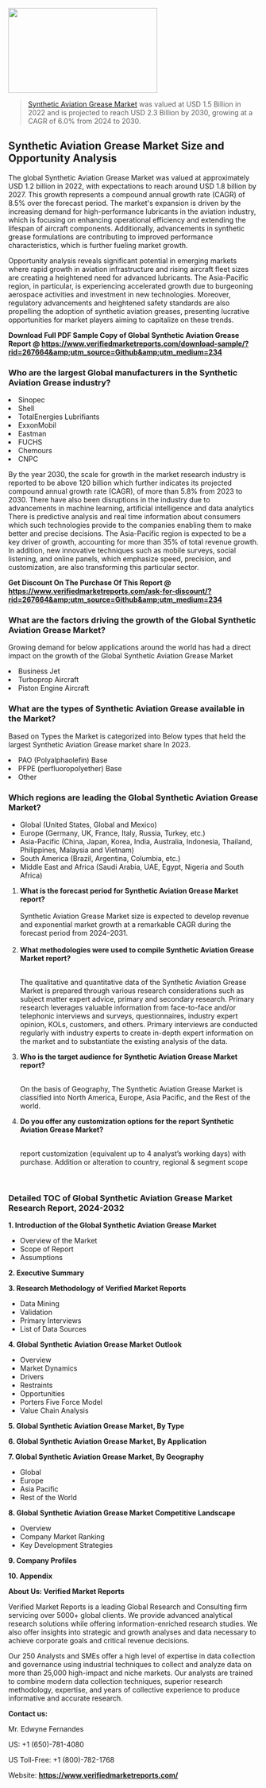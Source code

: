 <img src="https://ffe5etoiles.com/wp-content/uploads/2024/12/MST1-300x171.png" alt="" width="300" height="171" class="alignnone size-medium wp-image-20088" /><blockquote><p><p><a href="https://www.verifiedmarketreports.com/download-sample/?rid=267664&utm_source=Github&utm_medium=234" target="_blank">Synthetic Aviation Grease Market</a> was valued at USD 1.5 Billion in 2022 and is projected to reach USD 2.3 Billion by 2030, growing at a CAGR of 6.0% from 2024 to 2030.</p></blockquote><p><h2>Synthetic Aviation Grease Market Size and Opportunity Analysis</h2><p>The global Synthetic Aviation Grease Market was valued at approximately USD 1.2 billion in 2022, with expectations to reach around USD 1.8 billion by 2027. This growth represents a compound annual growth rate (CAGR) of 8.5% over the forecast period. The market's expansion is driven by the increasing demand for high-performance lubricants in the aviation industry, which is focusing on enhancing operational efficiency and extending the lifespan of aircraft components. Additionally, advancements in synthetic grease formulations are contributing to improved performance characteristics, which is further fueling market growth.</p><p>Opportunity analysis reveals significant potential in emerging markets where rapid growth in aviation infrastructure and rising aircraft fleet sizes are creating a heightened need for advanced lubricants. The Asia-Pacific region, in particular, is experiencing accelerated growth due to burgeoning aerospace activities and investment in new technologies. Moreover, regulatory advancements and heightened safety standards are also propelling the adoption of synthetic aviation greases, presenting lucrative opportunities for market players aiming to capitalize on these trends.</p></p><p class=""><strong>Download Full PDF Sample Copy of Global Synthetic Aviation Grease Report @ <a href="https://www.verifiedmarketreports.com/download-sample/?rid=267664&amp;utm_source=Github&amp;utm_medium=234" target="_blank">https://www.verifiedmarketreports.com/download-sample/?rid=267664&amp;utm_source=Github&amp;utm_medium=234</a></strong></p><h3 id="" class="">Who are the largest Global manufacturers in the Synthetic Aviation Grease industry?</h3><p><li>Sinopec</li><li> Shell</li><li> TotalEnergies Lubrifiants</li><li> ExxonMobil</li><li> Eastman</li><li> FUCHS</li><li> Chemours</li><li> CNPC</li></p><div class=""><div class="" dir="" data-message-author-role="" data-message-id="" data-message-model-slug=""><div class=""><div class=""><div class=""><div class="" dir="" data-message-author-role="" data-message-id="" data-message-model-slug=""><div class=""><div class=""><p>By the year 2030, the scale for growth in the market research industry is reported to be above 120 billion which further indicates its projected compound annual growth rate (CAGR), of more than 5.8% from 2023 to 2030. There have also been disruptions in the industry due to advancements in machine learning, artificial intelligence and data analytics There is predictive analysis and real time information about consumers which such technologies provide to the companies enabling them to make better and precise decisions. The Asia-Pacific region is expected to be a key driver of growth, accounting for more than 35% of total revenue growth. In addition, new innovative techniques such as mobile surveys, social listening, and online panels, which emphasize speed, precision, and customization, are also transforming this particular sector.</p><p><strong>Get Discount On The Purchase Of This Report @&nbsp; <a href="https://www.verifiedmarketreports.com/ask-for-discount/?rid=267664&amp;utm_source=Github&amp;utm_medium=234" target="_blank">https://www.verifiedmarketreports.com/ask-for-discount/?rid=267664&amp;utm_source=Github&amp;utm_medium=234</a></strong></p></div></div></div></div></div></div></div></div><h3 id="" class="">What are the factors driving the growth of the Global Synthetic Aviation Grease Market?</h3><p id="" class="">Growing demand for below applications around the world has had a direct impact on the growth of the Global Synthetic Aviation Grease Market</p><p id="" class=""><li>Business Jet</li><li> Turboprop Aircraft</li><li> Piston Engine Aircraft</li></p><h3 id="" class="">What are the types of Synthetic Aviation Grease available in the Market?</h3><p id="" class="">Based on Types the Market is categorized into Below types that held the largest Synthetic Aviation Grease market share In 2023.</p><p id="" class=""><li>PAO (Polyalphaolefin) Base</li><li> PFPE (perfluoropolyether) Base</li><li> Other</li></p><h3 id="" class="">Which regions are leading the Global Synthetic Aviation Grease Market?</h3><ul><li>Global (United States, Global and Mexico)</li><li>Europe (Germany, UK, France, Italy, Russia, Turkey, etc.)</li><li>Asia-Pacific (China, Japan, Korea, India, Australia, Indonesia, Thailand, Philippines, Malaysia and Vietnam)</li><li>South America (Brazil, Argentina, Columbia, etc.)</li><li>Middle East and Africa (Saudi Arabia, UAE, Egypt, Nigeria and South Africa)</li></ul><p><ol><li><strong>What is the forecast period for Synthetic Aviation Grease Market report?<br /></strong><br /><span data-sheets-root="1" data-sheets-value="{&quot;1&quot;:2,&quot;2&quot;:&quot;XXXX size is expected to develop revenue and exponential market growth at a remarkable CAGR during the forecast period from 2024&ndash;2030.&quot;}" data-sheets-userformat="{&quot;2&quot;:12674,&quot;4&quot;:{&quot;1&quot;:2,&quot;2&quot;:16776960},&quot;10&quot;:2,&quot;11&quot;:0,&quot;15&quot;:&quot;Arial&quot;,&quot;16&quot;:12}">Synthetic Aviation Grease Market size is expected to develop revenue and exponential market growth at a remarkable CAGR during the forecast period from 2024&ndash;2031.</span><br /><br /></li><li><strong>What methodologies were used to compile Synthetic Aviation Grease Market report?<br /><br /></strong><p>The qualitative and quantitative data of the&nbsp;Synthetic Aviation Grease Market is prepared through various research considerations such as subject matter expert advice, primary and secondary research. Primary research leverages valuable information from face-to-face and/or telephonic interviews and surveys, questionnaires, industry expert opinion, KOLs, customers, and others. Primary interviews are conducted regularly with industry experts to create in-depth expert information on the market and to substantiate the existing analysis of the data.&nbsp;</p></li><li><strong>Who is the target audience for Synthetic Aviation Grease Market report?<br /><br /></strong><p>On the basis of Geography, The&nbsp;Synthetic Aviation Grease Market is classified into North America, Europe, Asia Pacific, and the Rest of the world.</p></li><li><strong>Do you offer any customization options for the report Synthetic Aviation Grease Market?<br /><br /></strong><p>report customization (equivalent up to 4 analyst&rsquo;s working days) with purchase. Addition or alteration to country, regional &amp; segment scope</p><p>&nbsp;</p></li></ol></p><h3 id="" class="">Detailed TOC of Global Synthetic Aviation Grease Market Research Report, 2024-2032</h3><p id="" class=""><strong>1. Introduction of the Global Synthetic Aviation Grease Market</strong></p><ul><li>Overview of the Market</li><li>Scope of Report</li><li>Assumptions</li></ul><p id="" class=""><strong>2. Executive Summary</strong></p><p id="" class=""><strong>3. Research Methodology of&nbsp;Verified Market Reports</strong></p><ul><li>Data Mining</li><li>Validation</li><li>Primary Interviews</li><li>List of Data Sources</li></ul><p id="" class=""><strong>4. Global Synthetic Aviation Grease Market Outlook</strong></p><ul><li>Overview</li><li>Market Dynamics</li><li>Drivers</li><li>Restraints</li><li>Opportunities</li><li>Porters Five Force Model</li><li>Value Chain Analysis</li></ul><p id="" class=""><strong>5. Global Synthetic Aviation Grease Market, By&nbsp;Type</strong></p><p id="" class=""><strong>6. Global Synthetic Aviation Grease Market, By Application</strong></p><p id="" class=""><strong>7. Global Synthetic Aviation Grease Market, By Geography</strong></p><ul><li>Global</li><li>Europe</li><li>Asia Pacific</li><li>Rest of the World</li></ul><p id="" class=""><strong>8. Global Synthetic Aviation Grease Market Competitive Landscape</strong></p><ul><li>Overview</li><li>Company Market Ranking</li><li>Key Development Strategies</li></ul><p id="" class=""><strong>9. Company Profiles</strong></p><p id="" class=""><strong>10. Appendix</strong></p><p id="" class=""><strong>About Us: Verified Market Reports</strong></p><p id="" class="">Verified Market Reports is a leading Global Research and Consulting firm servicing over 5000+ global clients. We provide advanced analytical research solutions while offering information-enriched research studies. We also offer insights into strategic and growth analyses and data necessary to achieve corporate goals and critical revenue decisions.</p><p id="" class="">Our 250 Analysts and SMEs offer a high level of expertise in data collection and governance using industrial techniques to collect and analyze data on more than 25,000 high-impact and niche markets. Our analysts are trained to combine modern data collection techniques, superior research methodology, expertise, and years of collective experience to produce informative and accurate research.</p><p id="" class=""><strong>Contact us:</strong></p><p id="" class="">Mr. Edwyne Fernandes</p><p id="" class="">US: +1 (650)-781-4080</p><p id="" class="">US Toll-Free: +1 (800)-782-1768</p><p id="" class="">Website: <a target="" data-test-app-aware-link=""><strong>https://www.verifiedmarketreports.com/</strong></a></p>
